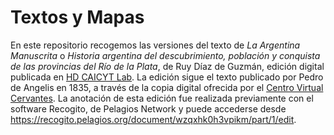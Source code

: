 # Textos y Mapas

En este repositorio recogemos las versiones del texto de _La Argentina Manuscrita_ o _Historia argentina del descubrimiento, población y conquista de las provincias del Río de la Plata_, de Ruy Díaz de Guzmán, edición digital publicada en [HD CAICYT Lab](http://hdlab.space/La-Argentina-Manuscrita/). La edición sigue el texto publicado por Pedro de Angelis en 1835, a través de la copia digital ofrecida por el [Centro Virtual Cervantes](http://www.cervantesvirtual.com/obra-visor/historia-argentina-del-descubrimiento-poblacion-y-conquista-de-las-provincias-del-rio-de-la-plata--0/html/ff57d7e8-82b1-11df-acc7-002185ce6064_12.html). La anotación de esta edición fue realizada previamente con el software Recogito, de Pelagios Network y puede accederse desde https://recogito.pelagios.org/document/wzqxhk0h3vpikm/part/1/edit.
